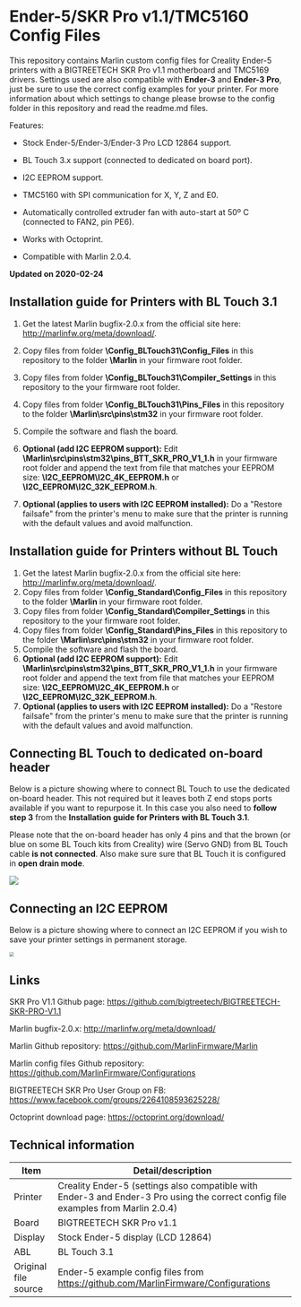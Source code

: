 # Ender-5/SKR Pro v1.1/TMC5160 Config Files

This repository contains Marlin custom config files for Creality Ender-5 printers with a BIGTREETECH SKR Pro v1.1 motherboard and TMC5169 drivers.   Settings used are also compatible with **Ender-3** and **Ender-3 Pro**, just be sure to use the correct config examples for your printer. For more information about which settings to change please browse to the config folder in this repository and read the readme.md files.

Features:

- Stock Ender-5/Ender-3/Ender-3 Pro LCD 12864 support.

- BL Touch 3.x support (connected to dedicated on board port).

- I2C EEPROM support.

- TMC5160 with SPI communication for X, Y, Z and E0.

- Automatically controlled extruder fan with auto-start at 50º C (connected to FAN2, pin PE6).

- Works with Octoprint.

- Compatible with Marlin 2.0.4.

  

**Updated on 2020-02-24**



## Installation guide for Printers with BL Touch 3.1

1. Get the latest Marlin bugfix-2.0.x from the official site here: http://marlinfw.org/meta/download/.

2. Copy files from folder **\Config_BLTouch31\Config_Files** in this repository to the folder **\Marlin** in your firmware root folder.

3. Copy files from folder **\Config_BLTouch31\Compiler_Settings** in this repository to the your firmware root folder.

4. Copy files from folder **\Config_BLTouch31\Pins_Files** in this repository to the folder **\Marlin\src\pins\stm32** in your firmware root folder.

5. Compile the software and flash the board.

6. **Optional (add I2C EEPROM support):** Edit **\Marlin\src\pins\stm32\pins_BTT_SKR_PRO_V1_1.h** in your firmware root folder and append the text from file that matches your EEPROM size: **\I2C_EEPROM\I2C_4K_EEPROM.h** or **\I2C_EEPROM\I2C_32K_EEPROM.h**.

7. **Optional (applies to users with I2C EEPROM installed):** Do a "Restore failsafe" from the printer's menu to make sure that the printer is running with the default values and avoid malfunction.

   

## Installation guide for Printers without BL Touch

1. Get the latest Marlin bugfix-2.0.x from the official site here: http://marlinfw.org/meta/download/.
2. Copy files from folder **\Config_Standard\Config_Files** in this repository to the folder **\Marlin** in your firmware root folder.
3. Copy files from folder **\Config_Standard\Compiler_Settings** in this repository to the your firmware root folder.
4. Copy files from folder **\Config_Standard\Pins_Files** in this repository to the folder **\Marlin\src\pins\stm32** in your firmware root folder.
5. Compile the software and flash the board.
6. **Optional (add I2C EEPROM support):** Edit **\Marlin\src\pins\stm32\pins_BTT_SKR_PRO_V1_1.h** in your firmware root folder and append the text from file that matches your EEPROM size: **\I2C_EEPROM\I2C_4K_EEPROM.h** or **\I2C_EEPROM\I2C_32K_EEPROM.h**.
7. **Optional (applies to users with I2C EEPROM installed):** Do a "Restore failsafe" from the printer's menu to make sure that the printer is running with the default values and avoid malfunction. 



## Connecting BL Touch to dedicated on-board header

Below is a picture showing where to connect BL Touch to use the dedicated on-board header. This not required but it leaves both Z end stops ports available if you want to repurpose it. In this case you also need to **follow** **step 3** from the **Installation guide for Printers with BL Touch 3.1**. 

Please note that the on-board header has only 4 pins and that the brown (or blue on some BL Touch kits from Creality) wire (Servo GND) from BL Touch cable **is not connected**.  Also make sure sure that BL Touch it is configured in **open drain mode**. 



![](https://i.imgur.com/qnmc4Bd.jpg)





## Connecting an I2C EEPROM

Below is a picture showing where to connect an I2C EEPROM if you wish to save your printer settings in permanent storage.

<img src="https://i.imgur.com/UJ8KCGU.jpg" style="zoom:50%;" />

## Links

SKR Pro V1.1 Github page: https://github.com/bigtreetech/BIGTREETECH-SKR-PRO-V1.1

Marlin bugfix-2.0.x: http://marlinfw.org/meta/download/

Marlin Github repository: https://github.com/MarlinFirmware/Marlin

Marlin config files Github repository: https://github.com/MarlinFirmware/Configurations

BIGTREETECH SKR Pro User Group on FB: https://www.facebook.com/groups/2264108593625228/

Octoprint download page: https://octoprint.org/download/



## Technical information

| Item                 | Detail/description                                           |
| -------------------- | ------------------------------------------------------------ |
| Printer              | Creality Ender-5 (settings also compatible with Ender-3 and Ender-3 Pro using the correct config file examples from Marlin 2.0.4) |
| Board                | BIGTREETECH SKR Pro v1.1                                     |
| Display              | Stock Ender-5 display (LCD 12864)                            |
| ABL                  | BL Touch 3.1                                                 |
| Original file source | Ender-5 example config files from https://github.com/MarlinFirmware/Configurations |
